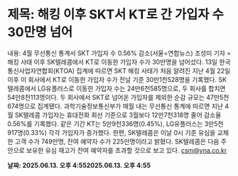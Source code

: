# **제목: 해킹 이후 SKT서 KT로 간 가입자 수 30만명 넘어**

  내용: 4월 무선통신 통계서 SKT 가입자 수 0.56% 감소(서울=연합뉴스) 조성미 기자 = 해킹 사태 이후 SK텔레콤에서 KT로 이동한 가입자 수가 30만명을 넘어섰다.    13일 한국통신사업자연합회(KTOA) 집계에 따르면 SKT 해킹 사태가 처음 알려진 지난 4월 22일 이후 이 회사에서 KT로 이동한 가입자 수가 전날 기준 30만1천528명을 기록했다.    SK텔레콤에서 LG유플러스로 이동한 가입자 수는 24만6천585명으로, 두 회사를 합치면 54만8천113명이다.    두 회사에서 SKT로 넘어온 가입자를 제외한 순감 규모는 47만5천674명으로 집계됐다.    과학기술정보통신부가 매월 내는 무선통신 통계에 따르면 지난 4월 SK텔레콤 가입자는 휴대전화 회선 기준으로 3월보다 12만7천318명 줄어 감소율 0.56%를 기록했다.    같은 기간 KT는 5만9천336명(0.45%), LG유플러스는 3만5천917명(0.33%) 각각 가입자가 증가했다.    한편, SK텔레콤은 이날 0시 기준 유심을 교체한 고객 수가 749만명, 잔여 예약자 수가 225만명이라고 밝혔다.    SK텔레콤은 다음 주 안으로 보유한 유심 재고가 잔여 예약자를 초과할 것으로 보고 있다.    csm@yna.co.kr

  **날짜: 2025.06.13. 오후 4:552025.06.13. 오후 4:55**